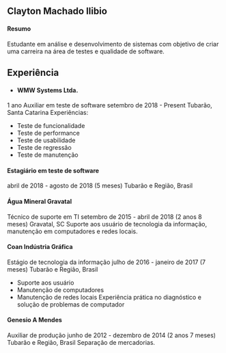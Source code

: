 


## Clayton Machado Ilibio

#### Resumo
Estudante em análise e desenvolvimento de sistemas com objetivo
de criar uma carreira na área de testes e qualidade de software.

## Experiência
- #### WMW Systems Ltda.
1 ano
Auxiliar em teste de software
setembro de 2018 - Present 
Tubarão, Santa Catarina
Experiências:
- Teste de funcionalidade
- Teste de performance
- Teste de usabilidade
- Teste de regressão
- Teste de manutenção

#### Estagiário em teste de software
abril de 2018 - agosto de 2018 (5 meses)
Tubarão e Região, Brasil

#### Água Mineral Gravatal
Técnico de suporte em TI
setembro de 2015 - abril de 2018 (2 anos 8 meses)
Gravatal, SC
Suporte aos usuário de tecnologia da informação, manutenção em
computadores e redes locais.

#### Coan Indústria Gráfica
Estágio de tecnologia da informação
julho de 2016 - janeiro de 2017 (7 meses)
Tubarão e Região, Brasil
- Suporte aos usuário
- Manutenção de computadores
- Manutenção de redes locais
Experiência prática no diagnóstico e solução de problemas de computador

#### Genesio A Mendes
Auxiliar de produção
junho de 2012 - dezembro de 2014 (2 anos 7 meses)
Tubarão e Região, Brasil
Separação de mercadorias.

